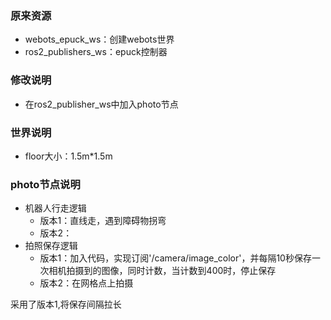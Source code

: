 ### 原来资源
- webots_epuck_ws：创建webots世界
- ros2_publishers_ws：epuck控制器

### 修改说明
- 在ros2_publisher_ws中加入photo节点


### 世界说明
- floor大小：1.5m*1.5m


### photo节点说明
- 机器人行走逻辑
    - 版本1：直线走，遇到障碍物拐弯
    - 版本2：
- 拍照保存逻辑
    - 版本1：加入代码，实现订阅'/camera/image_color'，并每隔10秒保存一次相机拍摄到的图像，同时计数，当计数到400时，停止保存
    - 版本2：在网格点上拍摄

采用了版本1,将保存间隔拉长    